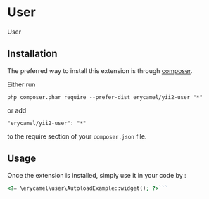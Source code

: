 User
====
User

Installation
------------

The preferred way to install this extension is through [composer](http://getcomposer.org/download/).

Either run

```
php composer.phar require --prefer-dist erycamel/yii2-user "*"
```

or add

```
"erycamel/yii2-user": "*"
```

to the require section of your `composer.json` file.


Usage
-----

Once the extension is installed, simply use it in your code by  :

```php
<?= \erycamel\user\AutoloadExample::widget(); ?>```